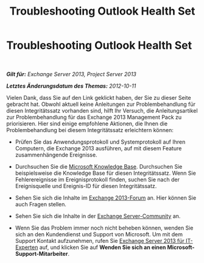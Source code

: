 ﻿---
title: Troubleshooting Outlook Health Set
TOCTitle: Troubleshooting Outlook Health Set
ms:assetid: 5df8a44a-0644-4574-bd61-30440b1816f3
ms:mtpsurl: https://technet.microsoft.com/de-de/library/ms.exch.scom.outlook(v=EXCHG.150)
ms:contentKeyID: 54651548
ms.date: 10/08/2015
mtps_version: v=EXCHG.150
ms.translationtype: HT
---

# Troubleshooting Outlook Health Set

 

_**Gilt für:** Exchange Server 2013, Project Server 2013_

_**Letztes Änderungsdatum des Themas:** 2012-10-11_

Vielen Dank, dass Sie auf den Link geklickt haben, der Sie zu dieser Seite gebracht hat. Obwohl aktuell keine Anleitungen zur Problembehandlung für diesen Integritätssatz vorhanden sind, hilft Ihr Versuch, die Anleitungsartikel zur Problembehandlung für das Exchange 2013 Management Pack zu priorisieren. Hier sind einige empfohlene Aktionen, die Ihnen die Problembehandlung bei diesem Integritätssatz erleichtern können:

  - Prüfen Sie das Anwendungsprotokoll und Systemprotokoll auf Ihren Computern, die Exchange 2013 ausführen, auf mit diesem Feature zusammenhängende Ereignisse.

  - Durchsuchen Sie die [Microsoft Knowledge Base](http://go.microsoft.com/fwlink/p/?linkid=18175). Durchsuchen Sie beispielsweise die Knowledge Base für diesen Integritätssatz. Wenn Sie Fehlerereignisse im Ereignisprotokoll finden, suchen Sie nach der Ereignisquelle und Ereignis-ID für diesen Integritätssatz.

  - Sehen Sie sich die Inhalte im [Exchange 2013-Forum](http://go.microsoft.com/fwlink/p/?linkid=257903) an. Hier können Sie auch Fragen stellen.

  - Sehen Sie sich die Inhalte in der [Exchange Server-Community](http://go.microsoft.com/fwlink/p/?linkid=14927) an.

  - Wenn Sie das Problem immer noch nicht beheben können, wenden Sie sich an den Kundendienst und Support von Microsoft. Um mit dem Support Kontakt aufzunehmen, rufen Sie [Exchange Server 2013 für IT-Experten](http://go.microsoft.com/fwlink/p/?linkid=402506) auf, und klicken Sie auf **Wenden Sie sich an einen Microsoft-Support-Mitarbeiter**.

